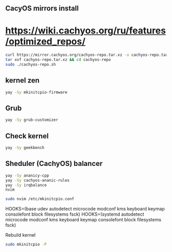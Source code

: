 ## CacyOS mirrors install
# https://wiki.cachyos.org/ru/features/optimized_repos/
```bash
curl https://mirror.cachyos.org/cachyos-repo.tar.xz -o cachyos-repo.tar.xz
tar xvf cachyos-repo.tar.xz && cd cachyos-repo
sudo ./cachyos-repo.sh
```


## kernel zen
```bash
yay -Sy mkinitcpio-firmware
```

## Grub
```bash
yay -Sy grub-customizer
```

## Check kernel
```bash
yay -Sy geekbench
```

## Sheduler (CachyOS) balancer
```bash
yay -Sy ananicy-cpp
yay -Sy cachyos-ananic-rules
yay -Sy irqbalance
nvim 
```

```bash
sudo nvim /etc/mkinitcpio.conf
```

HOOKS=(base udev autodetect microcode modconf kms keyboard keymap consolefont block filesystems fsck)
HOOKS=(systemd autodetect microcode modconf kms keyboard keymap consolefont block filesystems fsck)

Rebuild kernel
```bash
sudo mkinitcpio -P
```
